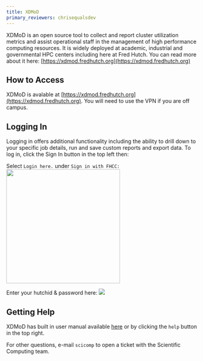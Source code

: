 ```yaml
---
title: XDMoD
primary_reviewers: chrisequalsdev
---
```


XDMoD is an open source tool to collect and report cluster utilization metrics and assist operational staff in the management of high performance computing resources. It is widely deployed at academic, industrial and governmental HPC centers including here at Fred Hutch. You can read more about it here: [https://xdmod.fredhutch.org](https://xdmod.fredhutch.org)

## How to Access

XDMoD is avalable at [https://xdmod.fredhutch.org](https://xdmod.fredhutch.org). You will need to use the VPN if you are off campus. 

## Logging In

Logging in offers additional functionality including the ability to drill down to your specific job details, run and save custom reports and export data.  To log in, click the Sign In button in the top left then:

Select `Login here.` under `Sign in with FHCC:`
<img src="../assets/xdmod_login_1.png" width="300">

Enter your hutchid & password here:
<img src="../assets/xdmod_login_2.png">

## Getting Help

XDMoD has built in user manual available [here](https://xdmod.fredhutch.org/user_manual/index.php) or by clicking the `help` button in the top right. 

For other questions, e-mail `scicomp` to open a ticket with the Scientific Computing team.
